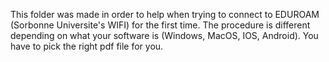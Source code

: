 This folder was made in order to help when trying to connect to EDUROAM (Sorbonne Universite's WIFI) for the first time. The procedure is different depending on what your software is (Windows, MacOS, IOS, Android). You have to pick the right pdf file for you.
